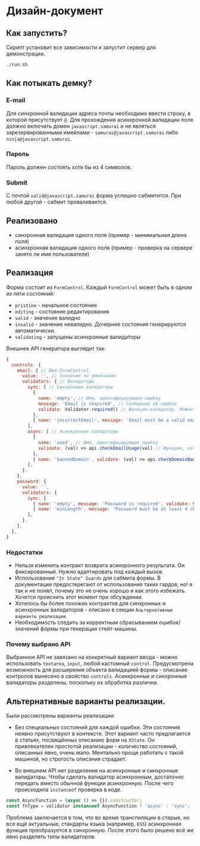 # Дизайн-документ
## Как запустить?
Скрипт установит все зависимости и запустит сервер для демонстрации.
```bash
./run.sh
```
## Как потыкать демку?
### E-mail
Для синхронной валидации адреса почты необходимо ввести строку, в которой присутствует `@`. Для прохождения асинхронной валидации поле должно включать домен `javascript.samurai` и не являться зарезервированными имейлами - `samurai@javascript.samurai` либо `ninja@javascript.samurai`.
### Пароль
Пароль должен состоять хотя бы из 4 символов.
### Submit
С почтой `valid@javascript.samurai` форма успешно сабмитится. При любой другой - сабмит проваливается.
## Реализовано
- синхронная валидация одного поля (пример - минимальная длина поля)
- асинхронная валидация одного поля (пример - проверка на сервере занято ли имя пользователя)
## Реализация
Форма состоит из `FormControl`. Каждый `FormControl` может быть в одном из пяти состояний:
- `pristine` - начальное состояние
- `editing` - состояние редактирования
- `valid` - значение валидно
- `invalid` - значение невалидно. Дочерние состояния генерируются автоматически.
- `validating` - запущены асинхронные валидаторы

Внешнее API генератора выглядит так:
```javascript
{
  controls: {
    email: { // Имя FormControl
      value: '', // Значение по умолчанию
      validators: { // Валидаторы
        sync: [ // Синхронные валидаторы
          {
            name: 'empty', // Имя, идентифицирующее ошибку
            message: 'Email is required', // Сообщение об ошибке
            validate: Validator.required() // Функция-валидатор. Можно использовать встроенные.
          },
          { name: 'incorrectEmail', message: 'Email must be a valid email address', validate: Validator.email() },
        ],
        async: [ // Асинхронные валидаторы
          {
            name: 'used', // Имя, идентифицирующее ошибку
            validate: (val) => api.checkEmailUsage(val) // Функция, которая должна возвращать Promise, который резолвится с объектом { valid: true, message: string }, где valid - результат валидации, message - сообщение об ошибке.
          },
          { name: 'bannedDomain', validate: (val) => api.checkDomainBanStatus(val) },
        ],
      },
    },
    password: {
      value: '',
      validators: {
        sync: [
          { name: 'empty', message: 'Password is required', validate: Validator.required() },
          { name: 'minLength', message: 'Password must be at least 4 characters long', validate: Validator.min(4) },
        ],
      },
    },
  },
}
```
### Недостатки
- Нельзя изменить контракт возврата асинхронного результата. Он фиксированный. Нужно адаптировать под каждый вызов.
- Использование `"In State" Guards` для сабмита формы. В документации предостерегают от использования таких гардов, но! я так и не понял, почему это не очень хорошо и как этого избежать. Хочется прояснить этот момент при обсуждении.
- Хотелось бы более похожих контрактов для синхронных и асинхронных валидаторов - описано в секции `Альтернативные варианты реализации`.
- Необходимость следить за корректным сбрасыванием ошибок/значений формы при генерации стейт-машины.

### Почему выбрано API
Выбранное API не завязано на конкретный вариант ввода - можно использовать `textarea`, `input`, любой кастомный `control`. Предусмотрена возможность для расширения объекта валидацией формы - описание контролов вынесено в свойство `controls`. Асинхронные и синхронные валидаторы разделены, поскольку их обработка различна.

## Альтернативные варианты реализации.
Были рассмотрены варианты реализации:
- Без специальных состояний для каждой ошибки. Эти состояния неявно присутствуют в контексте. Этот вариант часто предлагается в статьях, посвящённых описанию форм на `XState`. Он привлекателен простотой реализации - количество состояний, описанных явно, очень мало. Ментально проще работать с такой машиной, но строгость описания страдает.

- Во внешнем API нет разделения на асинхронные и синхронные валидаторы. Чтобы сделать валидатор асинхронным, достаточно передать вместо обычной функции асинхронную. После чего происходила `instanceof` проверка в коде.
```javascript
const AsyncFunction = (async () => {}).constructor;
const fnType = validator instanceof AsyncFunction ? 'async' : 'sync';
```
Проблема заключается в том, что во время транспиляции в старые, но все ещё актуальные, стандарты языка (например, `ES5`) асинхронная функция преобразуется в синхронную. После этого было решено всё же явно разделять типы валидаторов.